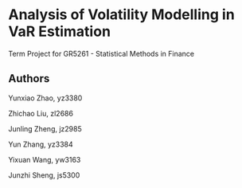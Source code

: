 # Analysis of Volatility Modelling in VaR Estimation
Term Project for GR5261 - Statistical Methods in Finance

## Authors
Yunxiao Zhao, yz3380

Zhichao Liu, zl2686

Junling Zheng, jz2985

Yun Zhang, yz3384

Yixuan Wang, yw3163

Junzhi Sheng, js5300

